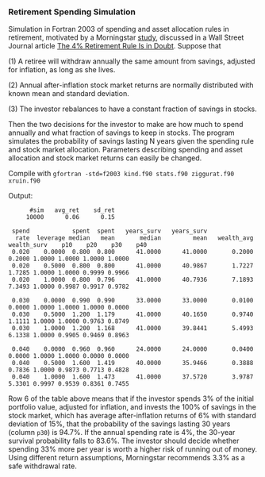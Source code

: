 ### Retirement Spending Simulation
Simulation in Fortran 2003 of spending and asset allocation rules in retirement, motivated by a Morningstar [study](https://www.morningstar.com/lp/the-state-of-retirement-income), discussed in a Wall Street Journal article [The 4% Retirement Rule Is in Doubt](https://www.wsj.com/articles/the-4-retirement-rule-is-in-doubt-will-your-nest-egg-last-11636713035). Suppose that

(1) A retiree will withdraw annually the same amount from savings, adjusted for inflation, as long as she lives.

(2) Annual after-inflation stock market returns are normally distributed with known mean and standard deviation.

(3) The investor rebalances to have a constant fraction of savings in stocks.

Then the two decisions for the investor to make are how much to spend annually and what fraction of savings to keep in stocks.
The program simulates the probability of savings lasting N years given the spending rule and stock market allocation. 
Parameters describing spending and asset allocation and stock market returns can easily be changed.

Compile with ```gfortran -std=f2003 kind.f90 stats.f90 ziggurat.f90 xruin.f90```

Output:

```
      #sim   avg_ret    sd_ret
     10000      0.06      0.15

 spend            spent  spent   years_surv   years_surv
  rate  leverage median   mean       median         mean   wealth_avg  wealth_surv    p10    p20    p30    p40
 0.020    0.0000  0.800  0.800      41.0000      41.0000       0.2000       0.2000 1.0000 1.0000 1.0000 1.0000
 0.020    0.5000  0.800  0.800      41.0000      40.9867       1.7227       1.7285 1.0000 1.0000 0.9999 0.9966
 0.020    1.0000  0.800  0.796      41.0000      40.7936       7.1893       7.3493 1.0000 0.9987 0.9917 0.9782

 0.030    0.0000  0.990  0.990      33.0000      33.0000       0.0100       0.0000 1.0000 1.0000 1.0000 0.0000
 0.030    0.5000  1.200  1.179      41.0000      40.1650       0.9740       1.1111 1.0000 1.0000 0.9763 0.8749
 0.030    1.0000  1.200  1.168      41.0000      39.8441       5.4993       6.1338 1.0000 0.9905 0.9469 0.8963

 0.040    0.0000  0.960  0.960      24.0000      24.0000       0.0400       0.0000 1.0000 1.0000 0.0000 0.0000
 0.040    0.5000  1.600  1.419      40.0000      35.9466       0.3888       0.7836 1.0000 0.9873 0.7713 0.4828
 0.040    1.0000  1.600  1.473      41.0000      37.5720       3.9787       5.3301 0.9997 0.9539 0.8361 0.7455
 ```
 
 Row 6 of the table above means that if the investor spends 3% of the initial portfolio value, adjusted for inflation, and 
 invests the 100% of savings in the stock market, which has average after-inflation returns of 6% with standard deviation of 15%,
 that the probability of the savings lasting 30 years (column `p30`) is 94.7%. If the annual spending rate is 4%, the 30-year survival probability
 falls to 83.6%. The investor should decide whether spending 33% more per year is worth a higher risk of running out of money. Using
 different return assumptions, Morningstar recommends 3.3% as a safe withdrawal rate.

